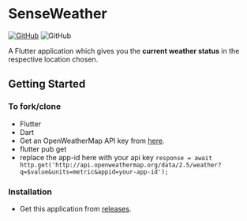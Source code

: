 # SenseWeather
[![GitHub](https://img.shields.io/github/license/42ip/SenseWeather?style=plastic)](https://github.com/42ip/SenseWeather/blob/master/LICENSE)
![GitHub](https://img.shields.io/badge/Framework-Flutter-blue?style=plastic)



A Flutter application which gives you the **current weather status** in the respective location chosen.

## Getting Started

### To fork/clone  
- Flutter
- Dart
- Get an OpenWeatherMap API key from [here](https://openweathermap.org/api).
- flutter pub get 
- replace the app-id here with your api key ``` response = await http.get('http://api.openweathermap.org/data/2.5/weather?q=$value&units=metric&appid=your-app-id'); ```

### Installation

- Get this application from [releases](https://github.com/42ip/SenseWeather/releases/tag/v1).

